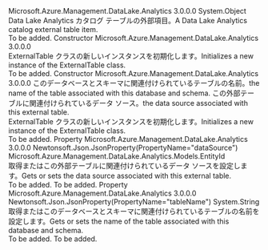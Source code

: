 <Type Name="ExternalTable" FullName="Microsoft.Azure.Management.DataLake.Analytics.Models.ExternalTable">
  <TypeSignature Language="C#" Value="public class ExternalTable" />
  <TypeSignature Language="ILAsm" Value=".class public auto ansi beforefieldinit ExternalTable extends System.Object" />
  <TypeSignature Language="DocId" Value="T:Microsoft.Azure.Management.DataLake.Analytics.Models.ExternalTable" />
  <TypeSignature Language="VB.NET" Value="Public Class ExternalTable" />
  <TypeSignature Language="F#" Value="type ExternalTable = class" />
  <AssemblyInfo>
    <AssemblyName>Microsoft.Azure.Management.DataLake.Analytics</AssemblyName>
    <AssemblyVersion>3.0.0.0</AssemblyVersion>
  </AssemblyInfo>
  <Base>
    <BaseTypeName>System.Object</BaseTypeName>
  </Base>
  <Interfaces />
  <Docs>
    <summary>
            <span data-ttu-id="3887d-101">Data Lake Analytics カタログ テーブルの外部項目。</span><span class="sxs-lookup"><span data-stu-id="3887d-101">A Data Lake Analytics catalog external table item.</span></span>
            </summary>
    <remarks>To be added.</remarks>
  </Docs>
  <Members>
    <Member MemberName=".ctor">
      <MemberSignature Language="C#" Value="public ExternalTable ();" />
      <MemberSignature Language="ILAsm" Value=".method public hidebysig specialname rtspecialname instance void .ctor() cil managed" />
      <MemberSignature Language="DocId" Value="M:Microsoft.Azure.Management.DataLake.Analytics.Models.ExternalTable.#ctor" />
      <MemberSignature Language="VB.NET" Value="Public Sub New ()" />
      <MemberType>Constructor</MemberType>
      <AssemblyInfo>
        <AssemblyName>Microsoft.Azure.Management.DataLake.Analytics</AssemblyName>
        <AssemblyVersion>3.0.0.0</AssemblyVersion>
      </AssemblyInfo>
      <Parameters />
      <Docs>
        <summary>
            <span data-ttu-id="3887d-102">ExternalTable クラスの新しいインスタンスを初期化します。</span><span class="sxs-lookup"><span data-stu-id="3887d-102">Initializes a new instance of the ExternalTable class.</span></span>
            </summary>
        <remarks>To be added.</remarks>
      </Docs>
    </Member>
    <Member MemberName=".ctor">
      <MemberSignature Language="C#" Value="public ExternalTable (string tableName = null, Microsoft.Azure.Management.DataLake.Analytics.Models.EntityId dataSource = null);" />
      <MemberSignature Language="ILAsm" Value=".method public hidebysig specialname rtspecialname instance void .ctor(string tableName, class Microsoft.Azure.Management.DataLake.Analytics.Models.EntityId dataSource) cil managed" />
      <MemberSignature Language="DocId" Value="M:Microsoft.Azure.Management.DataLake.Analytics.Models.ExternalTable.#ctor(System.String,Microsoft.Azure.Management.DataLake.Analytics.Models.EntityId)" />
      <MemberSignature Language="VB.NET" Value="Public Sub New (Optional tableName As String = null, Optional dataSource As EntityId = null)" />
      <MemberSignature Language="F#" Value="new Microsoft.Azure.Management.DataLake.Analytics.Models.ExternalTable : string * Microsoft.Azure.Management.DataLake.Analytics.Models.EntityId -&gt; Microsoft.Azure.Management.DataLake.Analytics.Models.ExternalTable" Usage="new Microsoft.Azure.Management.DataLake.Analytics.Models.ExternalTable (tableName, dataSource)" />
      <MemberType>Constructor</MemberType>
      <AssemblyInfo>
        <AssemblyName>Microsoft.Azure.Management.DataLake.Analytics</AssemblyName>
        <AssemblyVersion>3.0.0.0</AssemblyVersion>
      </AssemblyInfo>
      <Parameters>
        <Parameter Name="tableName" Type="System.String" />
        <Parameter Name="dataSource" Type="Microsoft.Azure.Management.DataLake.Analytics.Models.EntityId" />
      </Parameters>
      <Docs>
        <param name="tableName"><span data-ttu-id="3887d-103">このデータベースとスキーマに関連付けられているテーブルの名前。</span><span class="sxs-lookup"><span data-stu-id="3887d-103">the name of the table associated with this database and schema.</span></span></param>
        <param name="dataSource"><span data-ttu-id="3887d-104">この外部テーブルに関連付けられているデータ ソース。</span><span class="sxs-lookup"><span data-stu-id="3887d-104">the data source associated with this external table.</span></span></param>
        <summary>
            <span data-ttu-id="3887d-105">ExternalTable クラスの新しいインスタンスを初期化します。</span><span class="sxs-lookup"><span data-stu-id="3887d-105">Initializes a new instance of the ExternalTable class.</span></span>
            </summary>
        <remarks>To be added.</remarks>
      </Docs>
    </Member>
    <Member MemberName="DataSource">
      <MemberSignature Language="C#" Value="public Microsoft.Azure.Management.DataLake.Analytics.Models.EntityId DataSource { get; set; }" />
      <MemberSignature Language="ILAsm" Value=".property instance class Microsoft.Azure.Management.DataLake.Analytics.Models.EntityId DataSource" />
      <MemberSignature Language="DocId" Value="P:Microsoft.Azure.Management.DataLake.Analytics.Models.ExternalTable.DataSource" />
      <MemberSignature Language="VB.NET" Value="Public Property DataSource As EntityId" />
      <MemberSignature Language="F#" Value="member this.DataSource : Microsoft.Azure.Management.DataLake.Analytics.Models.EntityId with get, set" Usage="Microsoft.Azure.Management.DataLake.Analytics.Models.ExternalTable.DataSource" />
      <MemberType>Property</MemberType>
      <AssemblyInfo>
        <AssemblyName>Microsoft.Azure.Management.DataLake.Analytics</AssemblyName>
        <AssemblyVersion>3.0.0.0</AssemblyVersion>
      </AssemblyInfo>
      <Attributes>
        <Attribute>
          <AttributeName>Newtonsoft.Json.JsonProperty(PropertyName="dataSource")</AttributeName>
        </Attribute>
      </Attributes>
      <ReturnValue>
        <ReturnType>Microsoft.Azure.Management.DataLake.Analytics.Models.EntityId</ReturnType>
      </ReturnValue>
      <Docs>
        <summary>
            <span data-ttu-id="3887d-106">取得またはこの外部テーブルに関連付けられているデータ ソースを設定します。</span><span class="sxs-lookup"><span data-stu-id="3887d-106">Gets or sets the data source associated with this external table.</span></span>
            </summary>
        <value>To be added.</value>
        <remarks>To be added.</remarks>
      </Docs>
    </Member>
    <Member MemberName="TableName">
      <MemberSignature Language="C#" Value="public string TableName { get; set; }" />
      <MemberSignature Language="ILAsm" Value=".property instance string TableName" />
      <MemberSignature Language="DocId" Value="P:Microsoft.Azure.Management.DataLake.Analytics.Models.ExternalTable.TableName" />
      <MemberSignature Language="VB.NET" Value="Public Property TableName As String" />
      <MemberSignature Language="F#" Value="member this.TableName : string with get, set" Usage="Microsoft.Azure.Management.DataLake.Analytics.Models.ExternalTable.TableName" />
      <MemberType>Property</MemberType>
      <AssemblyInfo>
        <AssemblyName>Microsoft.Azure.Management.DataLake.Analytics</AssemblyName>
        <AssemblyVersion>3.0.0.0</AssemblyVersion>
      </AssemblyInfo>
      <Attributes>
        <Attribute>
          <AttributeName>Newtonsoft.Json.JsonProperty(PropertyName="tableName")</AttributeName>
        </Attribute>
      </Attributes>
      <ReturnValue>
        <ReturnType>System.String</ReturnType>
      </ReturnValue>
      <Docs>
        <summary>
            <span data-ttu-id="3887d-107">取得またはこのデータベースとスキーマに関連付けられているテーブルの名前を設定します。</span><span class="sxs-lookup"><span data-stu-id="3887d-107">Gets or sets the name of the table associated with this database and schema.</span></span>
            </summary>
        <value>To be added.</value>
        <remarks>To be added.</remarks>
      </Docs>
    </Member>
  </Members>
</Type>
